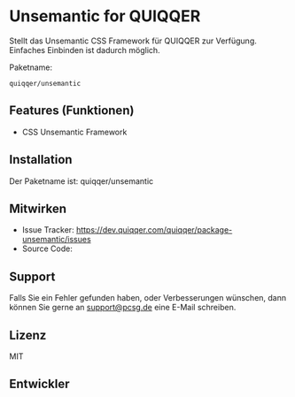 
Unsemantic for QUIQQER
========

Stellt das Unsemantic CSS Framework für QUIQQER zur Verfügung.
Einfaches Einbinden ist dadurch möglich.


Paketname:

    quiqqer/unsemantic


Features (Funktionen)
--------

- CSS Unsemantic Framework

Installation
------------

Der Paketname ist: quiqqer/unsemantic


Mitwirken
----------

- Issue Tracker: https://dev.quiqqer.com/quiqqer/package-unsemantic/issues
- Source Code: 


Support
-------

Falls Sie ein Fehler gefunden haben, oder Verbesserungen wünschen,
dann können Sie gerne an support@pcsg.de eine E-Mail schreiben.


Lizenz
-------

MIT

Entwickler
--------
